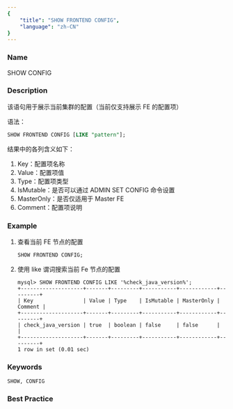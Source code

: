 ```yaml
---
{
    "title": "SHOW FRONTEND CONFIG",
    "language": "zh-CN"
}
---
```


<!--
Licensed to the Apache Software Foundation (ASF) under one
or more contributor license agreements.  See the NOTICE file
distributed with this work for additional information
regarding copyright ownership.  The ASF licenses this file
to you under the Apache License, Version 2.0 (the
"License"); you may not use this file except in compliance
with the License.  You may obtain a copy of the License at

  http://www.apache.org/licenses/LICENSE-2.0

Unless required by applicable law or agreed to in writing,
software distributed under the License is distributed on an
"AS IS" BASIS, WITHOUT WARRANTIES OR CONDITIONS OF ANY
KIND, either express or implied.  See the License for the
specific language governing permissions and limitations
under the License.
-->



### Name

SHOW CONFIG

### Description

该语句用于展示当前集群的配置（当前仅支持展示 FE 的配置项）

语法：

```sql
SHOW FRONTEND CONFIG [LIKE "pattern"];
```

结果中的各列含义如下：

1. Key：配置项名称
2. Value：配置项值
3. Type：配置项类型
4. IsMutable：是否可以通过 ADMIN SET CONFIG 命令设置
5. MasterOnly：是否仅适用于 Master FE
6. Comment：配置项说明

### Example

1. 查看当前 FE 节点的配置

   ```sql
   SHOW FRONTEND CONFIG;
   ```

2. 使用 like 谓词搜索当前 Fe 节点的配置

    ```
    mysql> SHOW FRONTEND CONFIG LIKE '%check_java_version%';
    +--------------------+-------+---------+-----------+------------+---------+
    | Key                | Value | Type    | IsMutable | MasterOnly | Comment |
    +--------------------+-------+---------+-----------+------------+---------+
    | check_java_version | true  | boolean | false     | false      |         |
    +--------------------+-------+---------+-----------+------------+---------+
    1 row in set (0.01 sec)
    ```

### Keywords

    SHOW, CONFIG

### Best Practice

